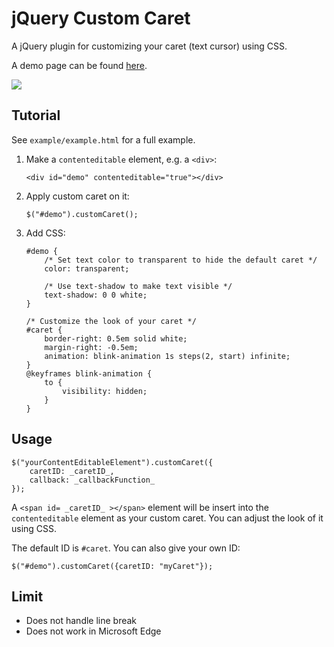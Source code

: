 # jQuery Custom Caret

A jQuery plugin for customizing your caret (text cursor) using CSS.

A demo page can be found [here](https://yige.ch/static/jquery.custom-caret/).

![](demo.gif)

## Tutorial

See `example/example.html` for a full example.

1. Make a `contenteditable` element, e.g. a `<div>`:

	```
	<div id="demo" contenteditable="true"></div>
	```
	
2. Apply custom caret on it:

	```
	$("#demo").customCaret();
	```
	
3. Add CSS:

	```
	#demo {
		/* Set text color to transparent to hide the default caret */
		color: transparent;

		/* Use text-shadow to make text visible */
		text-shadow: 0 0 white;
	}
	
	/* Customize the look of your caret */
	#caret {
		border-right: 0.5em solid white;
		margin-right: -0.5em;
		animation: blink-animation 1s steps(2, start) infinite;
	}
	@keyframes blink-animation {
		to {
			visibility: hidden;
		}
	}
	```
	
## Usage

	$("yourContentEditableElement").customCaret({
		caretID: _caretID_,
		callback: _callbackFunction_
	});
	
A `<span id= _caretID_ ></span>` element will be insert into the `contenteditable` element as your custom caret. You can adjust the look of it using CSS.

The default ID is `#caret`. You can also give your own ID:

	$("#demo").customCaret({caretID: "myCaret"});

## Limit

- Does not handle line break
- Does not work in Microsoft Edge